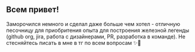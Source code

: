 ## Всем привет!

Заморочился немного и сделал даже больше чем хотел - отличную песочницу для приобритения опыта для построения железной легенды (github org, jira, работа с дизайнерами, PR, разработка в команде). Не стесняйтесь писать в мне в тг по всем вопросам ✨🙌
